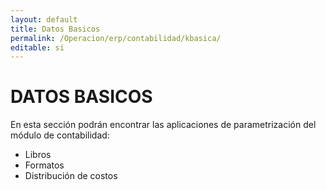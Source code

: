```yaml
---
layout: default
title: Datos Basicos
permalink: /Operacion/erp/contabilidad/kbasica/
editable: si
---
```


# DATOS BASICOS

En esta sección podrán encontrar las aplicaciones de parametrización del módulo de contabilidad:

- Libros
- Formatos
- Distribución de costos
